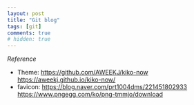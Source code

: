 ```yaml
---
layout: post
title: "Git blog"
tags: [git]
comments: true
# hidden: true
---
```


*Reference*
* Theme:
https://github.com/AWEEKJ/kiko-now
https://aweekj.github.io/kiko-now/
* favicon:
https://blog.naver.com/prt1004dms/221451802933
https://www.pngegg.com/ko/png-tmmjo/download